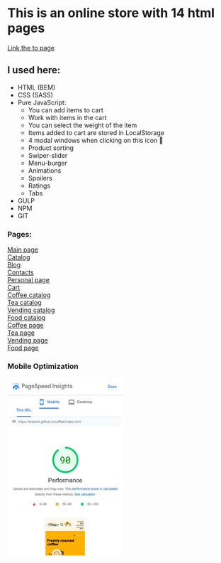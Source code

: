 # This is an online store with 14 html pages
[Link the to page](https://steterik.github.io/coffee/)
## I used here:
* HTML (BEM)
* CSS (SASS)
* Pure JavaScript:
	* You can add items to cart
	* Work with items in the cart
	* You can select the weight of the item
	* Items added to cart are stored in LocalStorage
	* 4 modal windows when clicking on this icon 👤
	* Product sorting
	* Swiper-slider
	* Menu-burger
	* Animations
	* Spoilers
	* Ratings
	* Tabs
* GULP
* NPM
* GIT

### Pages:
[Main page](https://steterik.github.io/coffee/)<br>
[Catalog](https://steterik.github.io/coffee/catalog.html)<br>
[Blog](https://steterik.github.io/coffee/blog.html)<br>
[Contacts](https://steterik.github.io/coffee/contacts.html)<br>
[Personal page](https://steterik.github.io/coffee/personal.html)<br>
[Cart](https://steterik.github.io/coffee/card.html)<br>
[Coffee catalog](https://steterik.github.io/coffee/catalog-coffee.html)<br>
[Tea catalog](https://steterik.github.io/coffee/catalog-tea.html)<br>
[Vending catalog](https://steterik.github.io/coffee/catalog-vending.html)<br>
[Food catalog](https://steterik.github.io/coffee/catalog-food.html)<br>
[Coffee page](https://steterik.github.io/coffee/page-coffee.html)<br>
[Tea page](https://steterik.github.io/coffee/page-tea.html)<br>
[Vending page](https://steterik.github.io/coffee/page-vending.html)<br>
[Food page](https://steterik.github.io/coffee/page-food.html)<br>

### Mobile Optimization
<img src="page-speed.jpg" alt="img" style="height: 400px;">
